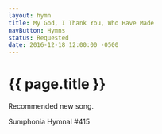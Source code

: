 ```yaml
---
layout: hymn
title: My God, I Thank You, Who Have Made
navButton: Hymns
status: Requested
date: 2016-12-18 12:00:00 -0500
---
```

# {{ page.title }}
Recommended new song.

Sumphonia Hymnal #415